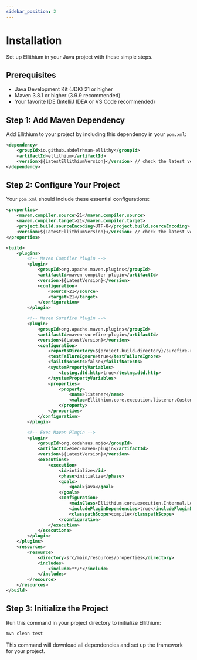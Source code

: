 ```yaml
---
sidebar_position: 2
---
```


# Installation

Set up Ellithium in your Java project with these simple steps.

## Prerequisites

- Java Development Kit (JDK) 21 or higher
- Maven 3.8.1 or higher (3.9.9 recommended)
- Your favorite IDE (IntelliJ IDEA or VS Code recommended)

## Step 1: Add Maven Dependency

Add Ellithium to your project by including this dependency in your `pom.xml`:

```xml
<dependency>
    <groupId>io.github.abdelrhman-ellithy</groupId>
    <artifactId>ellithium</artifactId>
    <version>${LatestEllithiumVersion}</version> // check the latest version on the repo
</dependency>
```

## Step 2: Configure Your Project

Your `pom.xml` should include these essential configurations:

```xml
<properties>
    <maven.compiler.source>21</maven.compiler.source>
    <maven.compiler.target>21</maven.compiler.target>
    <project.build.sourceEncoding>UTF-8</project.build.sourceEncoding>
    <version>${LatestEllithiumVersion}</version> // check the latest version on the repo
</properties>

<build>
    <plugins>
        <!-- Maven Compiler Plugin -->
        <plugin>
            <groupId>org.apache.maven.plugins</groupId>
            <artifactId>maven-compiler-plugin</artifactId>
            <version>${LatestVersion}</version>
            <configuration>
                <source>21</source>
                <target>21</target>
            </configuration>
        </plugin>

        <!-- Maven Surefire Plugin -->
        <plugin>
            <groupId>org.apache.maven.plugins</groupId>
            <artifactId>maven-surefire-plugin</artifactId>
            <version>${LatestVersion}</version>
            <configuration>
                <reportsDirectory>${project.build.directory}/surefire-reports</reportsDirectory>
                <testFailureIgnore>true</testFailureIgnore>
                <failIfNoTests>false</failIfNoTests>
                <systemPropertyVariables>
                    <testng.dtd.http>true</testng.dtd.http>
                </systemPropertyVariables>
                <properties>
                    <property>
                        <name>listener</name>
                        <value>Ellithium.core.execution.listener.CustomTestNGListener</value>
                    </property>
                </properties>
            </configuration>
        </plugin>

        <!-- Exec Maven Plugin -->
        <plugin>
            <groupId>org.codehaus.mojo</groupId>
            <artifactId>exec-maven-plugin</artifactId>
            <version>${LatestVersion}</version>
            <executions>
                <execution>
                    <id>intialize</id>
                    <phase>initialize</phase>
                    <goals>
                        <goal>java</goal>
                    </goals>
                    <configuration>
                        <mainClass>Ellithium.core.execution.Internal.Loader.StartUpLoader</mainClass>
                        <includePluginDependencies>true</includePluginDependencies>
                        <classpathScope>compile</classpathScope>
                    </configuration>
                </execution>
            </executions>
        </plugin>
    </plugins>
    <resources>
        <resource>
            <directory>src/main/resources/properties</directory>
            <includes>
                <include>**/*</include>
            </includes>
        </resource>
    </resources>
</build>
```

## Step 3: Initialize the Project

Run this command in your project directory to initialize Ellithium:

```bash
mvn clean test
```

This command will download all dependencies and set up the framework for your project.
